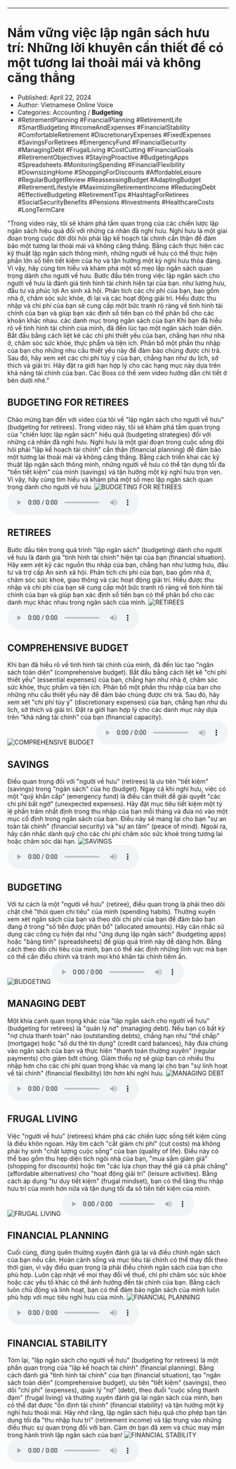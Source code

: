 
---

# Nắm vững việc lập ngân sách hưu trí: Những lời khuyên cần thiết để có một tương lai thoải mái và không căng thẳng

- Published: April 22, 2024
- Author: Vietnamese Online Voice
- Categories: Accounting / **Budgeting**
- #RetirementPlanning #FinancialPlanning #RetirementLife #SmartBudgeting #IncomeAndExpenses #FinancialStability #ComfortableRetirement #DiscretionaryExpenses #FixedExpenses #SavingsForRetirees #EmergencyFund #FinancialSecurity #ManagingDebt #FrugalLiving #CostCutting #FinancialGoals #RetirementObjectives #StayingProactive #BudgetingApps #Spreadsheets #MonitoringSpending #FinancialFlexibility #DownsizingHome #ShoppingForDiscounts #AffordableLeisure #RegularBudgetReview #ReassessingBudget #AdaptingBudget #RetirementLifestyle #MaximizingRetirementIncome #ReducingDebt #EffectiveBudgeting #RetirementTips #HashtagForRetirees #SocialSecurityBenefits #Pensions #Investments #HealthcareCosts #LongTermCare

"Trong video này, tôi sẽ khám phá tầm quan trọng của các chiến lược lập ngân sách hiệu quả đối với những cá nhân đã nghỉ hưu. Nghỉ hưu là một giai đoạn trong cuộc đời đòi hỏi phải lập kế hoạch tài chính cẩn thận để đảm bảo một tương lai thoải mái và không căng thẳng. Bằng cách thực hiện các kỹ thuật lập ngân sách thông minh, những người về hưu có thể thực hiện phần lớn số tiền tiết kiệm của họ và tận hưởng một kỳ nghỉ hưu thỏa đáng. Vì vậy, hãy cùng tìm hiểu và khám phá một số mẹo lập ngân sách quan trọng dành cho người về hưu. Bước đầu tiên trong việc lập ngân sách cho người về hưu là đánh giá tình hình tài chính hiện tại của bạn. như lương hưu, đầu tư và phúc lợi An sinh xã hội. Phân tích các chi phí của bạn, bao gồm nhà ở, chăm sóc sức khỏe, đi lại và các hoạt động giải trí. Hiểu được thu nhập và chi phí của bạn sẽ cung cấp một bức tranh rõ ràng về tình hình tài chính của bạn và giúp bạn xác định số tiền bạn có thể phân bổ cho các khoản khác nhau. các danh mục trong ngân sách của bạn Khi bạn đã hiểu rõ về tình hình tài chính của mình, đã đến lúc tạo một ngân sách toàn diện. Bắt đầu bằng cách liệt kê các chi phí thiết yếu của bạn, chẳng hạn như nhà ở, chăm sóc sức khỏe, thực phẩm và tiện ích. Phân bổ một phần thu nhập của bạn cho những nhu cầu thiết yếu này để đảm bảo chúng được chi trả. Sau đó, hãy xem xét các chi phí tùy ý của bạn, chẳng hạn như du lịch, sở thích và giải trí. Hãy đặt ra giới hạn hợp lý cho các hạng mục này dựa trên khả năng tài chính của bạn. Các Boss có thể xem video hướng dẫn chi tiết ở bên dưới nhé."


## BUDGETING FOR RETIREES

Chào mừng bạn đến với video của tôi về "lập ngân sách cho người về hưu" (budgeting for retirees). Trong video này, tôi sẽ khám phá tầm quan trọng của "chiến lược lập ngân sách" hiệu quả (budgeting strategies) đối với những cá nhân đã nghỉ hưu. Nghỉ hưu là một giai đoạn trong cuộc sống đòi hỏi phải "lập kế hoạch tài chính" cẩn thận (financial planning) để đảm bảo một tương lai thoải mái và không căng thẳng. Bằng cách triển khai các kỹ thuật lập ngân sách thông minh, những người về hưu có thể tận dụng tối đa "tiền tiết kiệm" của mình (savings) và tận hưởng một kỳ nghỉ hưu trọn vẹn. Vì vậy, hãy cùng tìm hiểu và khám phá một số mẹo lập ngân sách quan trọng dành cho người về hưu.
![BUDGETING FOR RETIREES](https://http-archiver-apis-production-80.schnworks.com/storage/images/transitions/2024-04-22/transition--35265188976-Montserrat-Regular-4A148C.jpg)
<audio controls>
    <source src="https://http-archiver-apis-production-80.schnworks.com/storage/audio/file-34779807583.mp3" type="audio/mpeg">
</audio>



## RETIREES

Bước đầu tiên trong quá trình "lập ngân sách" (budgeting) dành cho người về hưu là đánh giá "tình hình tài chính" hiện tại của bạn (financial situation). Hãy xem xét kỹ các nguồn thu nhập của bạn, chẳng hạn như lương hưu, đầu tư và trợ cấp An sinh xã hội. Phân tích chi phí của bạn, bao gồm nhà ở, chăm sóc sức khoẻ, giao thông và các hoạt động giải trí. Hiểu được thu nhập và chi phí của bạn sẽ cung cấp một bức tranh rõ ràng về tình hình tài chính của bạn và giúp bạn xác định số tiền bạn có thể phân bổ cho các danh mục khác nhau trong ngân sách của mình.
![RETIREES](https://http-archiver-apis-production-80.schnworks.com/storage/images/transitions/2024-04-22/transition-13503244340-Montserrat-SemiBold-512DA8.jpg)
<audio controls>
    <source src="https://http-archiver-apis-production-80.schnworks.com/storage/audio/file-17459727093.mp3" type="audio/mpeg">
</audio>



## COMPREHENSIVE BUDGET

Khi bạn đã hiểu rõ về tình hình tài chính của mình, đã đến lúc tạo "ngân sách toàn diện" (comprehensive budget). Bắt đầu bằng cách liệt kê "chi phí thiết yếu" (essential expenses) của bạn, chẳng hạn như nhà ở, chăm sóc sức khỏe, thực phẩm và tiện ích. Phân bổ một phần thu nhập của bạn cho những nhu cầu thiết yếu này để đảm bảo chúng được chi trả. Sau đó, hãy xem xét "chi phí tùy ý" (discretionary expenses) của bạn, chẳng hạn như du lịch, sở thích và giải trí. Đặt ra giới hạn hợp lý cho các danh mục này dựa trên “khả năng tài chính” của bạn (financial capacity).
![COMPREHENSIVE BUDGET](https://http-archiver-apis-production-80.schnworks.com/storage/images/transitions/2024-04-22/transition--29073843703-Montserrat-ExtraBold-880E4F.jpg)
<audio controls>
    <source src="https://http-archiver-apis-production-80.schnworks.com/storage/audio/file-12985767694.mp3" type="audio/mpeg">
</audio>



## SAVINGS

Điều quan trọng đối với "người về hưu" (retirees) là ưu tiên "tiết kiệm" (savings) trong "ngân sách" của họ (budget). Ngay cả khi nghỉ hưu, việc có một "quỹ khẩn cấp" (emergency fund) là điều cần thiết để giải quyết "các chi phí bất ngờ" (unexpected expenses). Hãy đặt mục tiêu tiết kiệm một tỷ lệ phần trăm nhất định trong thu nhập của bạn mỗi tháng và đưa nó vào một mục cố định trong ngân sách của bạn. Điều này sẽ mang lại cho bạn "sự an toàn tài chính" (financial security) và "sự an tâm" (peace of mind). Ngoài ra, hãy cân nhắc dành quỹ cho các chi phí chăm sóc sức khoẻ trong tương lai hoặc chăm sóc dài hạn.
![SAVINGS](https://http-archiver-apis-production-80.schnworks.com/storage/images/transitions/2024-04-22/transition-39939984661-Montserrat-Black-283593.jpg)
<audio controls>
    <source src="https://http-archiver-apis-production-80.schnworks.com/storage/audio/file-17167428630.mp3" type="audio/mpeg">
</audio>



## BUDGETING

Với tư cách là một "người về hưu" (retiree), điều quan trọng là phải theo dõi chặt chẽ "thói quen chi tiêu" của mình (spending habits). Thường xuyên xem xét ngân sách của bạn và theo dõi chi phí của bạn để đảm bảo bạn đang ở trong "số tiền được phân bổ" (allocated amounts). Hãy cân nhắc sử dụng các công cụ hiện đại như "ứng dụng lập ngân sách" (budgeting apps) hoặc "bảng tính" (spreadsheets) để giúp quá trình này dễ dàng hơn. Bằng cách theo dõi chi tiêu của mình, bạn có thể xác định những lĩnh vực mà bạn có thể cần điều chỉnh và tránh mọi khó khăn tài chính tiềm ẩn.
![BUDGETING](https://http-archiver-apis-production-80.schnworks.com/storage/images/transitions/2024-04-22/transition-3240102995-Montserrat-Regular-004895.jpg)
<audio controls>
    <source src="https://http-archiver-apis-production-80.schnworks.com/storage/audio/file-54131662613.mp3" type="audio/mpeg">
</audio>



## MANAGING DEBT

Một khía cạnh quan trọng khác của "lập ngân sách cho người về hưu" (budgeting for retirees) là "quản lý nợ" (managing debt). Nếu bạn có bất kỳ "nợ chưa thanh toán" nào (outstanding debts), chẳng hạn như "thế chấp" (mortgage) hoặc "số dư thẻ tín dụng" (credit card balances), hãy đưa chúng vào ngân sách của bạn và thực hiện "thanh toán thường xuyên" (regular payments) cho giảm bớt chúng. Giảm thiểu nợ sẽ giúp bạn có nhiều thu nhập hơn cho các chi phí quan trọng khác và mang lại cho bạn "sự linh hoạt về tài chính" (financial flexibility) lớn hơn khi nghỉ hưu.
![MANAGING DEBT](https://http-archiver-apis-production-80.schnworks.com/storage/images/transitions/2024-04-22/transition-16449757419-Montserrat-Thin-303F9F.jpg)
<audio controls>
    <source src="https://http-archiver-apis-production-80.schnworks.com/storage/audio/file-15787372586.mp3" type="audio/mpeg">
</audio>



## FRUGAL LIVING

Việc "người về hưu" (retirees) khám phá các chiến lược sống tiết kiệm cũng là điều khôn ngoan. Hãy tìm cách "cắt giảm chi phí" (cut costs) mà không phải hy sinh "chất lượng cuộc sống" của bạn (quality of life). Điều này có thể bao gồm thu hẹp diện tích ngôi nhà của bạn, "mua sắm giảm giá" (shopping for discounts) hoặc tìm "các lựa chọn thay thế giá cả phải chăng" (affordable alternatives) cho "hoạt động giải trí" (leisure activities). Bằng cách áp dụng "tư duy tiết kiệm" (frugal mindset), bạn có thể tăng thu nhập hưu trí của mình hơn nữa và tận dụng tối đa số tiền tiết kiệm của mình.
![FRUGAL LIVING](https://http-archiver-apis-production-80.schnworks.com/storage/images/transitions/2024-04-22/transition--4908306419-Montserrat-Regular-512DA8.jpg)
<audio controls>
    <source src="https://http-archiver-apis-production-80.schnworks.com/storage/audio/file-29263454087.mp3" type="audio/mpeg">
</audio>



## FINANCIAL PLANNING

Cuối cùng, đừng quên thường xuyên đánh giá lại và điều chỉnh ngân sách của bạn nếu cần. Hoàn cảnh sống và mục tiêu tài chính có thể thay đổi theo thời gian, vì vậy điều quan trọng là phải điều chỉnh ngân sách của bạn cho phù hợp. Luôn cập nhật về mọi thay đổi về thuế, chi phí chăm sóc sức khỏe hoặc các yếu tố khác có thể ảnh hưởng đến tài chính của bạn. Bằng cách luôn chủ động và linh hoạt, bạn có thể đảm bảo ngân sách của mình luôn phù hợp với mục tiêu nghỉ hưu của mình.
![FINANCIAL PLANNING](https://http-archiver-apis-production-80.schnworks.com/storage/images/transitions/2024-04-22/transition-35599162694-Montserrat-SemiBold-673AB7.jpg)
<audio controls>
    <source src="https://http-archiver-apis-production-80.schnworks.com/storage/audio/file-33543422318.mp3" type="audio/mpeg">
</audio>



## FINANCIAL STABILITY

Tóm lại, "lập ngân sách cho người về hưu" (budgeting for retirees) là một phần quan trọng của "lập kế hoạch tài chính" (financial planning). Bằng cách đánh giá "tình hình tài chính" của bạn (financial situation), tạo "ngân sách toàn diện" (comprehensive budget), ưu tiên "tiết kiệm" (savings), theo dõi "chi phí" (expenses), quản lý "nợ" (debt), theo đuổi "cuộc sống thanh đạm" (frugal living) và thường xuyên đánh giá lại ngân sách của mình, bạn có thể đạt được "ổn định tài chính" (financial stability) và tận hưởng một kỳ nghỉ hưu thoải mái. Hãy nhớ rằng, lập ngân sách hiệu quả cho phép bạn tận dụng tối đa "thu nhập hưu trí" (retirement income) và tập trung vào những điều thực sự quan trọng đối với bạn. Cảm ơn bạn đã xem và chúc may mắn trong hành trình lập ngân sách của bạn!
![FINANCIAL STABILITY](https://http-archiver-apis-production-80.schnworks.com/storage/images/transitions/2024-04-22/transition--23503757934-Montserrat-Medium-673AB7.jpg)
<audio controls>
    <source src="https://http-archiver-apis-production-80.schnworks.com/storage/audio/file-38850003465.mp3" type="audio/mpeg">
</audio>

